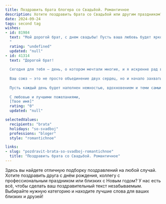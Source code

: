 ```yaml
---
title: Поздравить брата блогера со Свадьбой. Романтичное
description: Хотите поздравить брата со Свадьбой или другим праздником? Наш ИИ создаст незабываемое поздравление, а вы обязательно выделитесь среди других.  
date: 2024-09-24
tags: second tag
wishes:
- id: 81984
  text: "Мой дорогой брат, с днем свадьбы! Пусть ваша любовь будет яркой, как рассвет, и сильной, как скала.  Желаю вам бесконечного счастья,  душевной гармонии и  вечных  игр  в  любви, которые будете  играть  вместе  до  конца  своих  дней!  Пусть  ваша  семья  будет  полна  тепла,  радости  и  взаимопонимания.  Поздравляю  с  днем  рождения  вашей  новой  семьи!
  "
  rating: "undefined"
  updated: "null"
- id: 41314
  text: "Дорогой брат!
  
  Сегодня для тебя — день, о котором мечтали многие, и я искренне рад видеть, как ты вступаешь в новую главу своей жизни. Поздравляю тебя с этим замечательным событием — твоей свадьбой!
  
  Ваш союз — это не просто объединение двух сердец, но и начало захватывающей истории, которую вы будете писать вместе. Как настоящий блогер, ты всегда умел делиться своими мыслями и эмоциями с миром, и теперь у вас есть возможность запечатлеть каждое мгновение вашей совместной жизни на страницах вашей любви.
  
  Пусть каждый день будет наполнен нежностью, вдохновением и теми самыми моментами, которые сделают вашу историю поистине уникальной. Желаю вам счастья, которое будет только расти, и настоящей гармонии в душе.
  
  С любовью и лучшими пожеланиями,
  [Твое имя]"
  rating: "0"
  updated: "null"

selectedValues:
  recipients: "brata"
  holidays: "so-svadboj"
  professions: "bloger"
  style: "romantichnoe"

links:
- slug: "pozdravit-brata-so-svadboj-romantichnoe"
  title: "Поздравить брата со Свадьбой. Романтичное"
---
```


Здесь вы найдете отличную подборку поздравлений на любой случай. 
Хотите поздравить друга с днём рождения, коллегу с профессиональным праздником или близких с Новым годом? У нас есть всё, чтобы сделать ваш поздравительный текст незабываемым. Выбирайте нужную категорию и находите лучшие слова для ваших близких и друзей!
